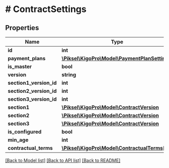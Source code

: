 # # ContractSettings

## Properties

Name | Type | Description | Notes
------------ | ------------- | ------------- | -------------
**id** | **int** |  | [optional] 
**payment_plans** | [**\Piksel\KigoPro\Model\PaymentPlanSetting[]**](PaymentPlanSetting.md) |  | [optional] 
**is_master** | **bool** |  | [optional] 
**version** | **string** |  | [optional] 
**section1_version_id** | **int** |  | [optional] 
**section2_version_id** | **int** |  | [optional] 
**section3_version_id** | **int** |  | [optional] 
**section1** | [**\Piksel\KigoPro\Model\ContractVersion**](ContractVersion.md) |  | [optional] 
**section2** | [**\Piksel\KigoPro\Model\ContractVersion**](ContractVersion.md) |  | [optional] 
**section3** | [**\Piksel\KigoPro\Model\ContractVersion**](ContractVersion.md) |  | [optional] 
**is_configured** | **bool** |  | [optional] 
**min_age** | **int** |  | [optional] 
**contractual_terms** | [**\Piksel\KigoPro\Model\ContractualTerms[]**](ContractualTerms.md) |  | [optional] 

[[Back to Model list]](../../README.md#documentation-for-models) [[Back to API list]](../../README.md#documentation-for-api-endpoints) [[Back to README]](../../README.md)


